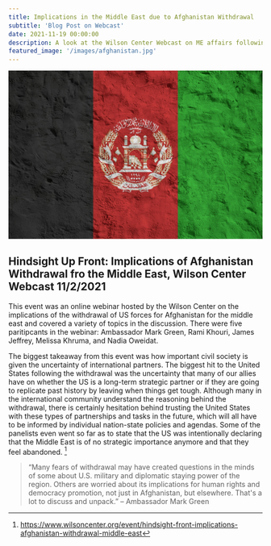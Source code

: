 ```yaml
---
title: Implications in the Middle East due to Afghanistan Withdrawal
subtitle: 'Blog Post on Webcast'
date: 2021-11-19 00:00:00
description: A look at the Wilson Center Webcast on ME affairs following the American withdrawal from Afghanistan
featured_image: '/images/afghanistan.jpg'
---
```


![My image Name](/images/afghanistan.jpg)

## Hindsight Up Front: Implications of Afghanistan Withdrawal fro the Middle East, Wilson Center Webcast 11/2/2021

This event was an online webinar hosted by the Wilson Center on the implications of the withdrawal of US forces for Afghanistan for the middle east and covered a variety of topics in the discussion. There were five paritipcants in the webinar: Ambassador Mark Green, Rami Khouri, James Jeffrey, Melissa Khruma, and Nadia Oweidat.

The biggest takeaway from this event was how important civil society is given the uncertainty of international partners.  The biggest hit to the United States following the withdrawal was the uncertainty that many of our allies have on whether the US is a long-term strategic partner or if they are going to replicate past history by leaving when things get tough.  Although many in the international community understand the reasoning behind the withdrawal, there is certainly hesitation behind trusting the United States with these types of partnerships and tasks in the future, which will all have to be informed by individual nation-state policies and agendas.  Some of the panelists even went so far as to state that the US was intentionally declaring that the Middle East is of no strategic importance anymore and that they feel abandoned. [^1]

> “Many fears of withdrawal may have created questions in the minds of some about U.S. military and diplomatic staying power of the region. Others are worried about its implications for human rights and democracy promotion, not just in Afghanistan, but elsewhere. That's a lot to discuss and unpack.” – Ambassador Mark Green

[^1]: https://www.wilsoncenter.org/event/hindsight-front-implications-afghanistan-withdrawal-middle-east
